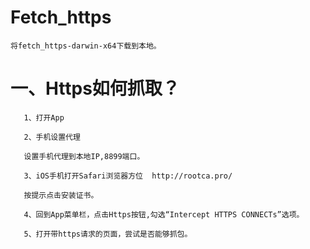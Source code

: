 # Fetch_https

    将fetch_https-darwin-x64下载到本地。

#   一、Https如何抓取？

       1、打开App

       2、手机设置代理

       设置手机代理到本地IP,8899端口。

       3、iOS手机打开Safari浏览器方位  http://rootca.pro/

       按提示点击安装证书。

       4、回到App菜单栏，点击Https按钮,勾选“Intercept HTTPS CONNECTs”选项。

       5、打开带https请求的页面，尝试是否能够抓包。

